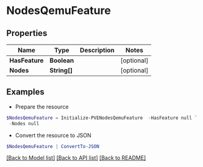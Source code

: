 # NodesQemuFeature
## Properties

Name | Type | Description | Notes
------------ | ------------- | ------------- | -------------
**HasFeature** | **Boolean** |  | [optional] 
**Nodes** | **String[]** |  | [optional] 

## Examples

- Prepare the resource
```powershell
$NodesQemuFeature = Initialize-PVENodesQemuFeature  -HasFeature null `
 -Nodes null
```

- Convert the resource to JSON
```powershell
$NodesQemuFeature | ConvertTo-JSON
```

[[Back to Model list]](../README.md#documentation-for-models) [[Back to API list]](../README.md#documentation-for-api-endpoints) [[Back to README]](../README.md)

